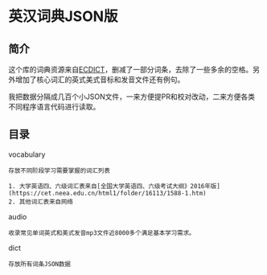 # 英汉词典JSON版

## 简介

这个库的词典资源来自[ECDICT](https://github.com/skywind3000/ECDICT)，删减了一部分词条，去除了一些多余的空格。另外增加了核心词汇的英式美式音标和发音文件还有例句。

我把数据分隔成几百个小JSON文件，一来方便提PR和校对改动，二来方便各类不同程序语言代码进行读取。

## 目录

vocabulary

```
存放不同阶段学习需要掌握的词汇列表

1. 大学英语四、六级词汇表来自[全国大学英语四、六级考试大纲》2016年版](https://cet.neea.edu.cn/html1/folder/16113/1588-1.htm)
2. 其他词汇表来自网络
```

audio

```
收录常见单词英式和美式发音mp3文件近8000多个满足基本学习需求。
```

dict

```
存放所有词条JSON数据
```
